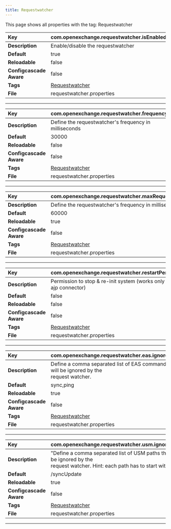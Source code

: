 ```yaml
---
title: Requestwatcher
---
```


This page shows all properties with the tag: Requestwatcher

| __Key__ | com.openexchange.requestwatcher.isEnabled |
|:----------------|:--------|
| __Description__ | Enable/disable the requestwatcher<br> |
| __Default__ | true |
| __Reloadable__ | false |
| __Configcascade Aware__ | false |
| __Tags__ | <a href="https://documentation.open-xchange.com/latest/middleware/configuration/tags/Requestwatcher.html">Requestwatcher</a> |
| __File__ | requestwatcher.properties |

---
| __Key__ | com.openexchange.requestwatcher.frequency |
|:----------------|:--------|
| __Description__ | Define the requestwatcher's frequency in milliseconds<br> |
| __Default__ | 30000 |
| __Reloadable__ | false |
| __Configcascade Aware__ | false |
| __Tags__ | <a href="https://documentation.open-xchange.com/latest/middleware/configuration/tags/Requestwatcher.html">Requestwatcher</a> |
| __File__ | requestwatcher.properties |

---
| __Key__ | com.openexchange.requestwatcher.maxRequestAge |
|:----------------|:--------|
| __Description__ | Define the requestwatcher's frequency in milliseconds<br> |
| __Default__ | 60000 |
| __Reloadable__ | true |
| __Configcascade Aware__ | false |
| __Tags__ | <a href="https://documentation.open-xchange.com/latest/middleware/configuration/tags/Requestwatcher.html">Requestwatcher</a> |
| __File__ | requestwatcher.properties |

---
| __Key__ | com.openexchange.requestwatcher.restartPermission |
|:----------------|:--------|
| __Description__ | Permission to stop & re-init system (works only for the ajp connector)<br> |
| __Default__ | false |
| __Reloadable__ | false |
| __Configcascade Aware__ | false |
| __Tags__ | <a href="https://documentation.open-xchange.com/latest/middleware/configuration/tags/Requestwatcher.html">Requestwatcher</a> |
| __File__ | requestwatcher.properties |

---
| __Key__ | com.openexchange.requestwatcher.eas.ignore.cmd |
|:----------------|:--------|
| __Description__ | Define a comma separated list of EAS commands that will be ignored by the<br>request watcher.<br> |
| __Default__ | sync,ping |
| __Reloadable__ | true |
| __Configcascade Aware__ | false |
| __Tags__ | <a href="https://documentation.open-xchange.com/latest/middleware/configuration/tags/Requestwatcher.html">Requestwatcher</a> |
| __File__ | requestwatcher.properties |

---
| __Key__ | com.openexchange.requestwatcher.usm.ignore.path |
|:----------------|:--------|
| __Description__ | "Define a comma separated list of USM paths that will be ignored by the<br>request watcher. Hint: each path has to start with a '/'"<br> |
| __Default__ | /syncUpdate |
| __Reloadable__ | true |
| __Configcascade Aware__ | false |
| __Tags__ | <a href="https://documentation.open-xchange.com/latest/middleware/configuration/tags/Requestwatcher.html">Requestwatcher</a> |
| __File__ | requestwatcher.properties |

---
